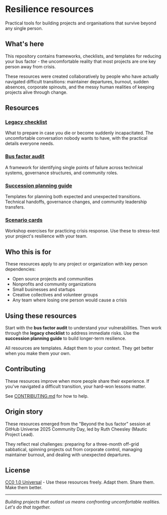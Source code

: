 # Resilience resources

Practical tools for building projects and organisations that survive beyond any single person.

## What's here

This repository contains frameworks, checklists, and templates for reducing your bus factor - the uncomfortable reality that most projects are one key person away from crisis.

These resources were created collaboratively by people who have actually navigated difficult transitions: maintainer departures, burnout, sudden absences, corporate spinouts, and the messy human realities of keeping projects alive through change.

## Resources

### [Legacy checklist](resources/legacy-checklist.md)
What to prepare in case you die or become suddenly incapacitated. The uncomfortable conversation nobody wants to have, with the practical details everyone needs.

### [Bus factor audit](resources/bus-factor-audit.md)
A framework for identifying single points of failure across technical systems, governance structures, and community roles.

### [Succession planning guide](resources/succession-planning-guide.md)
Templates for planning both expected and unexpected transitions. Technical handoffs, governance changes, and community leadership transfers.

### [Scenario cards](resources/scenario-cards.md)
Workshop exercises for practicing crisis response. Use these to stress-test your project's resilience with your team.

## Who this is for

These resources apply to any project or organization with key person dependencies:

* Open source projects and communities
* Nonprofits and community organizations
* Small businesses and startups
* Creative collectives and volunteer groups
* Any team where losing one person would cause a crisis

## Using these resources

Start with the **bus factor audit** to understand your vulnerabilities. Then work through the **legacy checklist** to address immediate risks. Use the **succession planning guide** to build longer-term resilience.

All resources are templates. Adapt them to your context. They get better when you make them your own.

## Contributing

These resources improve when more people share their experience. If you've navigated a difficult transition, your hard-won lessons matter.

See [CONTRIBUTING.md](CONTRIBUTING.md) for how to help.

## Origin story

These resources emerged from the "Beyond the bus factor" session at GitHub Universe 2025 Community Day, led by Ruth Cheesley (Mautic Project Lead).

They reflect real challenges: preparing for a three-month off-grid sabbatical, spinning projects out from corporate control, managing maintainer burnout, and dealing with unexpected departures.

## License

[CC0 1.0 Universal](LICENSE) - Use these resources freely. Adapt them. Share them. Make them better.

---

*Building projects that outlast us means confronting uncomfortable realities. Let's do that together.*
